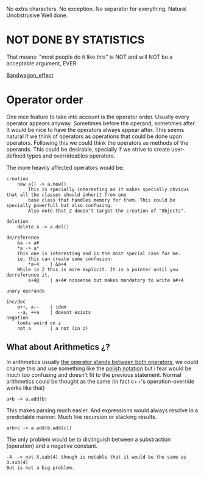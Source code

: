 No extra characters. No exception.
No separator for everything.
Natural
Unobstrusive
Well done.
# NOT  DONE  BY  STATISTICS
That means: "most people do it like this" is NOT and will NOT be a acceptable argument, EVER.

[Bandwagon_effect](https://en.wikipedia.org/wiki/Bandwagon_effect)

# Operator order
One nice feature to take into account is the operator order.
Usually every operator appears anyway. Sometimes before the operand, sometimes after.
It would be nice to have the operators always appear after.
This seems natural if we think of operators as operations that could be done upon operators.
Following this we could think the operators as methods of the operands.
This could be desirable, specially if we strive to create user-defined types and overrideables operators.

The more heavily affected operators would be:
	
	creation
		new a()	-> a.new()
			This is specially interesting as it makes specially obvious that all the classes should inherit from one
			base class that handles memory for them. This could be specially powerfull but also confusing.
			Also note that Z doesn't target the creation of "Objects".
	
	deletion
		delete a -> a.del()
		
	de/reference
		&a -> a#
		*a -> a*
		This one is interesting and is the most special case for me. 
		ie, this can create some confusion:
			*a+4	| &a+4
		While in Z this is more explicit. It is a pointer until you derreference it.
			a+4@	| a+4# nonsense but makes mandatory to write a#+4
	
	unary operands
	
	inc/dec
		a++, a--	| idem
		--a, ++a 	| doesnt exists
	negation
		looks weird on z
		not a		| a not (in z) 
		
## What about Arithmetics ¿?
In arithmetics usually [the operator stands between both operators](https://en.wikipedia.org/wiki/Infix_notation),
we could change this and use something like the [polish notation](https://en.wikipedia.org/wiki/Polish_notation) 
but i fear would be much too confusing and doesn't fit to the previous statement.
Normal arithmetics could be thought as the same (in fact c++'s operation-override works like that)

	a+b -> a.add(b)

This makes parsing much easier. And expressions would always resolve in a predictable manner.
Much like recursion or stacking results.

	a+b+c -> a.add(b.add(c))

The only problem would be to distinguish between a substraction (operation) and a negative constant.

	-4	-> not X.sub(4) though is notable that it would be the same as 0.sub(4)
	But is not a big problem.
	
	
